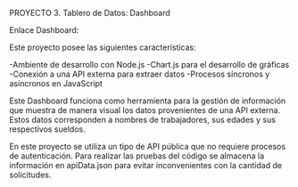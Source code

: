 PROYECTO 3. Tablero de Datos: Dashboard

Enlace Dashboard:

Este proyecto posee las siguientes características:

-Ambiente de desarrollo con Node.js
-Chart.js para el desarrollo de gráficas
-Conexión a una API externa para extraer datos
-Procesos síncronos y asíncronos en JavaScript

Este Dashboard funciona como herramienta para la gestión de información que muestra de manera visual los datos provenientes de una API externa. Estos datos corresponden a nombres de trabajadores, sus edades y sus respectivos sueldos. 

En este proyecto se utiliza un tipo de API pública que no requiere procesos de autenticación. Para realizar las pruebas del código se almacena la información en apiData.json para evitar inconvenientes con la cantidad de solicitudes. 
